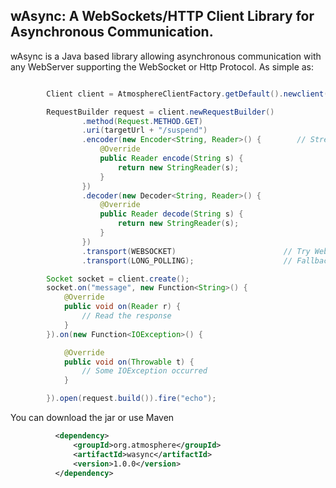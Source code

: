 ## wAsync: A WebSockets/HTTP Client Library for Asynchronous Communication.

wAsync is a Java based library allowing asynchronous communication with any WebServer supporting the WebSocket or Http Protocol.
As simple as:

```java

        Client client = AtmosphereClientFactory.getDefault().newclient();

        RequestBuilder request = client.newRequestBuilder()
                .method(Request.METHOD.GET)
                .uri(targetUrl + "/suspend")
                .encoder(new Encoder<String, Reader>() {        // Stream the request body
                    @Override
                    public Reader encode(String s) {
                        return new StringReader(s);
                    }
                })
                .decoder(new Decoder<String, Reader>() {
                    @Override
                    public Reader decode(String s) {
                        return new StringReader(s);
                    }
                })
                .transport(WEBSOCKET)                        // Try WebSocket
                .transport(LONG_POLLING);                    // Fallback to Long-Polling

        Socket socket = client.create();
        socket.on("message", new Function<String>() {
            @Override
            public void on(Reader r) {
                // Read the response
            }
        }).on(new Function<IOException>() {

            @Override
            public void on(Throwable t) {
                // Some IOException occurred
            }

        }).open(request.build()).fire("echo");
```
You can download the jar or use Maven
```xml
          <dependency>
              <groupId>org.atmosphere</groupId>
              <artifactId>wasync</artifactId>
              <version>1.0.0</version>
          </dependency>

```